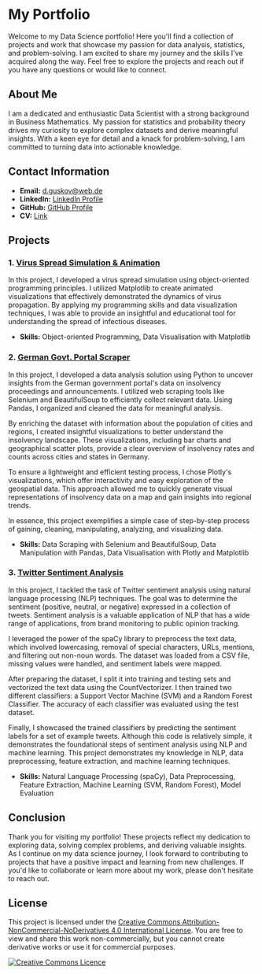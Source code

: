 # My Portfolio

Welcome to my Data Science portfolio! Here you'll find a collection of projects and work that showcase my passion for data analysis, statistics, and problem-solving. I am excited to share my journey and the skills I've acquired along the way. Feel free to explore the projects and reach out if you have any questions or would like to connect.

## About Me

I am a dedicated and enthusiastic Data Scientist with a strong background in Business Mathematics. My passion for statistics and probability theory drives my curiosity to explore complex datasets and derive meaningful insights. With a keen eye for detail and a knack for problem-solving, I am committed to turning data into actionable knowledge.

## Contact Information

- **Email:** [d.guskov@web.de](mailto:d.guskov@web.de)
- **LinkedIn:** [LinkedIn Profile](https://www.linkedin.com/in/dmitry-guskov)
- **GitHub:** [GitHub Profile](https://github.com/dvodka)
- **CV:** [Link](https://github.com/dvodka/portfolio_2023/blob/e6e72b356afc09498d82c734acee5737500391b3/CV_2023_EN.pdf)

## Projects

### 1. [Virus Spread Simulation & Animation](https://github.com/dvodka/portfolio_2023/tree/2b6b4a0b6869dde1c4eb480ba9d1a81868fb226d/project_1)

In this project, I developed a virus spread simulation using object-oriented programming principles. I utilized Matplotlib to create animated visualizations that effectively demonstrated the dynamics of virus propagation. By applying my programming skills and data visualization techniques, I was able to provide an insightful and educational tool for understanding the spread of infectious diseases.

- **Skills:** Object-oriented Programming, Data Visualisation with Matplotlib

### 2. [German Govt. Portal Scraper](https://github.com/dvodka/portfolio_2023/tree/9398fd7bfba0cb2d6fadc3e42ad9457c6ed781d8/project_2)

In this project, I developed a data analysis solution using Python to uncover insights from the German government portal's data on insolvency proceedings and announcements. I utilized web scraping tools like Selenium and BeautifulSoup to efficiently collect relevant data. Using Pandas, I organized and cleaned the data for meaningful analysis.

By enriching the dataset with information about the population of cities and regions, I created insightful visualizations to better understand the insolvency landscape. These visualizations, including bar charts and geographical scatter plots, provide a clear overview of insolvency rates and counts across cities and states in Germany.

To ensure a lightweight and efficient testing process, I chose Plotly's visualizations, which offer interactivity and easy exploration of the geospatial data. This approach allowed me to quickly generate visual representations of insolvency data on a map and gain insights into regional trends.

In essence, this project exemplifies a simple case of step-by-step process of gaining, cleaning, manipulating, analyzing, and visualizing data.

- **Skills:** Data Scraping with Selenium and BeautifulSoup, Data Manipulation with Pandas, Data Visualisation with Plotly and Matplotlib


### 3. [Twitter Sentiment Analysis](https://github.com/dvodka/portfolio_2023/tree/4ea1cbef7dc40bee8a6e258b821822a0881a3387/project_3)

In this project, I tackled the task of Twitter sentiment analysis using natural language processing (NLP) techniques. The goal was to determine the sentiment (positive, neutral, or negative) expressed in a collection of tweets. Sentiment analysis is a valuable application of NLP that has a wide range of applications, from brand monitoring to public opinion tracking.

I leveraged the power of the spaCy library to preprocess the text data, which involved lowercasing, removal of special characters, URLs, mentions, and filtering out non-noun words. The dataset was loaded from a CSV file, missing values were handled, and sentiment labels were mapped.

After preparing the dataset, I split it into training and testing sets and vectorized the text data using the CountVectorizer. I then trained two different classifiers: a Support Vector Machine (SVM) and a Random Forest Classifier. The accuracy of each classifier was evaluated using the test dataset.

Finally, I showcased the trained classifiers by predicting the sentiment labels for a set of example tweets. Although this code is relatively simple, it demonstrates the foundational steps of sentiment analysis using NLP and machine learning. This project demonstrates my knowledge in NLP, data preprocessing, feature extraction, and machine learning techniques.

- **Skills:** Natural Language Processing (spaCy), Data Preprocessing, Feature Extraction, Machine Learning (SVM, Random Forest), Model Evaluation

## Conclusion

Thank you for visiting my portfolio! These projects reflect my dedication to exploring data, solving complex problems, and deriving valuable insights. As I continue on my data science journey, I look forward to contributing to projects that have a positive impact and learning from new challenges. If you'd like to collaborate or learn more about my work, please don't hesitate to reach out.

## License

This project is licensed under the [Creative Commons Attribution-NonCommercial-NoDerivatives 4.0 International License](https://creativecommons.org/licenses/by-nc-nd/4.0/). You are free to view and share this work non-commercially, but you cannot create derivative works or use it for commercial purposes.

<a rel="license" href="http://creativecommons.org/licenses/by-nc-nd/4.0/"><img alt="Creative Commons Licence" style="border-width:0" src="https://i.creativecommons.org/l/by-nc-nd/4.0/80x15.png" /></a><br />

